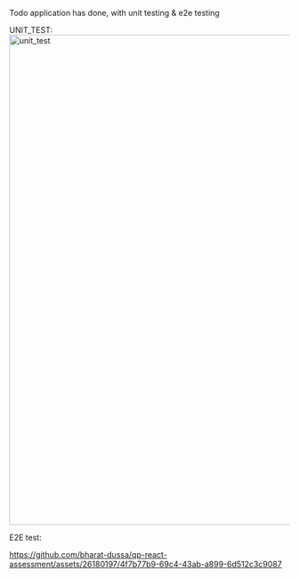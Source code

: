 Todo application has done, 
with unit testing & e2e testing 

UNIT_TEST: 
<img width="882" alt="unit_test" src="https://github.com/bharat-dussa/qp-react-assessment/assets/26180197/0e5de601-c93a-468e-8581-c3b24f1475a8">


E2E test: 

 https://github.com/bharat-dussa/qp-react-assessment/assets/26180197/4f7b77b9-69c4-43ab-a899-6d512c3c9087

